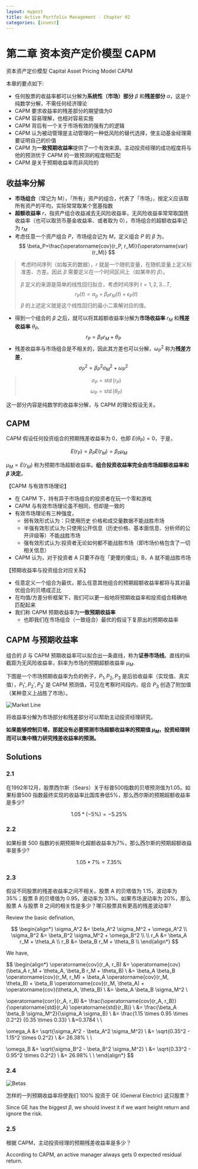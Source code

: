 ```yaml
---
layout: mypost
title: Active Portfolio Management - Chapter 02
categories: [invest]
---
```

# 第二章 资本资产定价模型 CAPM

资本资产定价模型 Capital Asset Pricing Model CAPM

本章的要点如下:

- 任何股票的收益率都可以分解为**系统性（市场）部分** $\beta$ 和**残差部分** $\alpha$，这是个纯数学分解，不需任何经济理论
- CAPM 要求收益率的残差部分的期望值为0
- CAPM 容易理解，也相对容易实施
- CAPM 背后有一个关于市场有效的强有力的逻辑
- CAPM 认为被动管理是主动管理的一种低风险的替代选择，使主动基金经理需要证明自己的价值
- CAPM 为**一致预期收益率**提供了一个有效来源。主动投资经理的成功程度将与他的预测优于 CAPM 的一致预测的程度相匹配
- CAPM 是关于预期收益率而非风险的


## 收益率分解

- **市场组合**（常记为 M），「所有」资产的组合，代表了「市场」，按定义应该取所有资产的平均，实际常常取某个宽基指数
- **超额收益率** $r$，指资产组合收益减去无风险收益率，无风险收益率常常取国债收益率（也可以取货币基金收益率、或者取为 0），市场组合的超额收益率记为 $r_M$
- 考虑任意一个资产组合 $P$，市场组合记为 $M$，定义组合 $P$ 的 $\beta$ 为，
$$
\beta_P=\frac{\operatorname{cov}(r_P, r_M)}{\operatorname{var}(r_M)}
$$
> 考虑时间序列（如每天的数据），$r$ 就是一个随机变量，在随机变量上定义标准差、方差。因此 $\beta$ 需要定义在一个时间区间上（如某年的 $\beta$）。
>
> $\beta$ 定义的来源是简单的线性回归拟合，考虑时间序列 $t=1,2,3...T$,
> $$r_P(t)=\alpha_p+\beta_P r_M(t)+\epsilon_P(t)$$
> $\beta$ 的上述定义就是这个线性回归的最小二乘解对应的值。
- 得到一个组合的 $\beta$ 之后，就可以将其超额收益率分解为**市场收益率** $r_M$ 和**残差收益率** $\theta_P$,
$$r_P = \beta_P r_M + \theta_P$$
- 残差收益率与市场组合是不相关的，因此其方差也可以分解，$\omega_P^2$ 称为**残差方差**，
$$\sigma_P^2=\beta_P^2\sigma_M^2+\omega_P^2$$
> $$\sigma_P=\operatorname{std}(r_P)$$
> $$\omega_P=\operatorname{std}(\theta_P)$$

这一部分内容是纯数学的收益率分解，与 CAPM 的理论假设无关。

## CAPM

CAPM 假设任何投资组合的预期残差收益率为 0，也即 $E(\theta_P)=0$，于是，

$$E(r_P)=\beta_P E(r_M)=\beta_P \mu_M$$

$\mu_M=E(r_M)$ 称为预期市场超额收益率。**组合投资收益率完全由市场超额收益率和 $\beta$ 决定**。

【CAPM 与有效市场理论】

- 在 CAPM 下，持有异于市场组合的投资者在玩一个零和游戏
- CAPM 与有效市场理论虽不相同，但却是一致的
- 有效市场理论有三种强度，
  - 弱有效形式认为：只使用历史 价格和成交量数据不能战胜市场
  - 半强有效形式认为:只使用公开信息（历史价格、基本面信息、分析师的公开评级等）不能战胜市场
  - 强有效形式认为:投资者无论如何都不能战胜市场（即市场价格包含了一切相关信息）
- CAPM 认为，对于投资者 A 只要不存在「更傻的傻瓜」B，A 就不能战胜市场

【预期收益率与投资组合对应关系】

- 任意定义一个组合为最优，那么任意其他组合的预期超额收益率都将与其对最优组合的贝塔成正比
- 在均值/方差分析框架下，我们可以更一般地将预期收益率和投资组合精确地匹配起来
- 我们称 CAPM 预期收益率为**一致预期收益率**
  - 也即我们在市场组合（一致组合）最优的假设下复原出的预期收益率

## CAPM 与预期收益率

组合的 $\beta$ 与 CAPM 预期收益率可以拟合出一条直线，称为**证券市场线**。直线的纵截距为无风险收益率，斜率为市场的预期超额收益率 $\mu_M$. 

下图是一个市场预期收益率为负的例子，$P_1, P_2, P_3$ 是后验收益率（实现值、真实值），$P_1', P_2', P_3'$ 是 CAPM 预测值，可见在考察时间段内，组合 $P_3$ 创造了附加值（某种意义上战胜了市场）。

![Market Line](../../posts/2023-invest/market-line.png)

将收益率分解为市场部分和残差部分可以帮助主动投资经理研究。

**如果能够控制贝塔，那就没有必要预测市场超额收益率的预期值 $\mu_M$，投资经理转而可以集中精力研究残差收益率的预测。**

## Solutions

### 2.1

在1992年12月，股票西尔斯（Sears）关于标普500指数的贝塔预测值为1.05。如果标普500 指数最终实现的收益率比国库券低5%，那么西尔斯的预期超额收益率是多少?

$$ 1.05 * (-5\%) = -5.25\% $$

### 2.2

如果标普 500 指数的长期预期年化超额收益率为7%，那么西尔斯的预期超额收益率是多少?

$$ 1.05 * 7\% = 7.35\% $$

### 2.3

假设不同股票的残差收益率之间不相关。股票 A 的贝塔值为 1.15，波动率为 35%；股票 B 的贝塔值为 0.95，波动率为 33%。如果市场波动率为 20%，那么股票 A 与股票 B 之间的相关性是多少？哪只股票具有更高的残差波动率?

Review the basic defination,

$$
\begin{align*}
\sigma_A^2 &= \beta_A^2 \sigma_M^2 + \omega_A^2 \\
\sigma_B^2 &= \beta_B^2 \sigma_M^2 + \omega_B^2 \\
\\
r_A &= \beta_A r_M + \theta_A \\
r_B &= \beta_B r_M + \theta_B \\
\end{align*}
$$

We have,

$$
\begin{align*}
\operatorname{cov}(r_A, r_B)
&= \operatorname{cov}(\beta_A r_M + \theta_A, \beta_B r_M + \theta_B) \\
&= \beta_A \beta_B \operatorname{cov}(r_M, r_M) + \beta_A \operatorname{cov}(r_M, \theta_B) + \beta_B \operatorname{cov}(r_M, \theta_A) + 
\operatorname{cov}(\theta_A, \theta_B) \\
&= \beta_A \beta_B \sigma_M^2 \\

\operatorname{corr}(r_A, r_B) &= 
\frac{\operatorname{cov}(r_A, r_B)}{\operatorname{std}(r_A) \operatorname{std}(r_B)} \\
&= \frac{\beta_A \beta_B \sigma_M^2}{\sigma_A \sigma_B} \\
&= \frac{1.15 \times 0.95 \times 0.2^2}
{0.35 \times 0.33} \\
&=0.3784 \\
\\

\omega_A &= \sqrt{\sigma_A^2 - \beta_A^2 \sigma_M^2} \\
&= \sqrt{0.35^2 - 1.15^2 \times 0.2^2} \\
&= 26.38\% \\
\\

\omega_B &= \sqrt{\sigma_B^2 - \beta_B^2 \sigma_M^2} \\
&= \sqrt{0.33^2 - 0.95^2 \times 0.2^2} \\
&= 26.98\% \\
\\
\end{align*}
$$

### 2.4

![Betas](../../posts/2023-invest/betas.png)

怎样的一列预期收益率将使我们 100% 投资于 GE (General Electric) 这只股票？

Since GE has the biggest $\beta$, we should invest it if we want height return and ignore the risk.

### 2.5

根据 CAPM，主动投资经理的预期残差收益率是多少？

According to CAPM, an active manager always gets 0 expected residual return.
